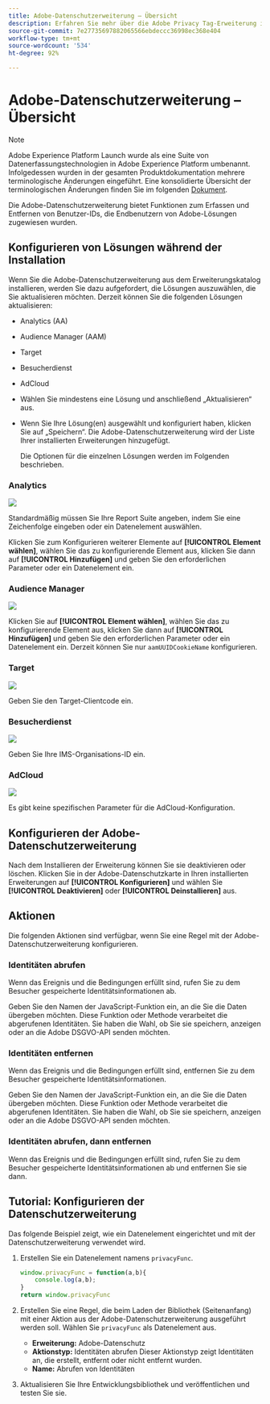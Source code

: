 ```yaml
---
title: Adobe-Datenschutzerweiterung – Übersicht
description: Erfahren Sie mehr über die Adobe Privacy Tag-Erweiterung in Adobe Experience Platform.
source-git-commit: 7e27735697882065566ebdeccc36998ec368e404
workflow-type: tm+mt
source-wordcount: '534'
ht-degree: 92%

---
```


# Adobe-Datenschutzerweiterung – Übersicht

>[!NOTE]
>
>Adobe Experience Platform Launch wurde als eine Suite von Datenerfassungstechnologien in Adobe Experience Platform umbenannt. Infolgedessen wurden in der gesamten Produktdokumentation mehrere terminologische Änderungen eingeführt. Eine konsolidierte Übersicht der terminologischen Änderungen finden Sie im folgenden [Dokument](../../../term-updates.md).

Die Adobe-Datenschutzerweiterung bietet Funktionen zum Erfassen und Entfernen von Benutzer-IDs, die Endbenutzern von Adobe-Lösungen zugewiesen wurden.

## Konfigurieren von Lösungen während der Installation

Wenn Sie die Adobe-Datenschutzerweiterung aus dem Erweiterungskatalog installieren, werden Sie dazu aufgefordert, die Lösungen auszuwählen, die Sie aktualisieren möchten. Derzeit können Sie die folgenden Lösungen aktualisieren:

* Analytics (AA)
* Audience Manager (AAM)
* Target
* Besucherdienst
* AdCloud
* Wählen Sie mindestens eine Lösung und anschließend „Aktualisieren“ aus.
* Wenn Sie Ihre Lösung(en) ausgewählt und konfiguriert haben, klicken Sie auf „Speichern“. Die Adobe-Datenschutzerweiterung wird der Liste Ihrer installierten Erweiterungen hinzugefügt.

   Die Optionen für die einzelnen Lösungen werden im Folgenden beschrieben.

### Analytics

![](../../../images/ext-privacy-aa.jpg)

Standardmäßig müssen Sie Ihre Report Suite angeben, indem Sie eine Zeichenfolge eingeben oder ein Datenelement auswählen.

Klicken Sie zum Konfigurieren weiterer Elemente auf **[!UICONTROL Element wählen]**, wählen Sie das zu konfigurierende Element aus, klicken Sie dann auf **[!UICONTROL Hinzufügen]** und geben Sie den erforderlichen Parameter oder ein Datenelement ein.

### Audience Manager

![](../../../images/ext-privacy-aam.jpg)

Klicken Sie auf **[!UICONTROL Element wählen]**, wählen Sie das zu konfigurierende Element aus, klicken Sie dann auf **[!UICONTROL Hinzufügen]** und geben Sie den erforderlichen Parameter oder ein Datenelement ein. Derzeit können Sie nur `aamUUIDCookieName` konfigurieren.

### Target

![](../../../images/ext-privacy-target.jpg)

Geben Sie den Target-Clientcode ein.

### Besucherdienst

![](../../../images/ext-privacy-visitor.jpg)

Geben Sie Ihre IMS-Organisations-ID ein.

### AdCloud

![](../../../images/ext-privacy-adcloud.jpg)

Es gibt keine spezifischen Parameter für die AdCloud-Konfiguration.

## Konfigurieren der Adobe-Datenschutzerweiterung

Nach dem Installieren der Erweiterung können Sie sie deaktivieren oder löschen. Klicken Sie in der Adobe-Datenschutzkarte in Ihren installierten Erweiterungen auf **[!UICONTROL Konfigurieren]** und wählen Sie **[!UICONTROL Deaktivieren]** oder **[!UICONTROL Deinstallieren]** aus.

## Aktionen

Die folgenden Aktionen sind verfügbar, wenn Sie eine Regel mit der Adobe-Datenschutzerweiterung konfigurieren.

### Identitäten abrufen

Wenn das Ereignis und die Bedingungen erfüllt sind, rufen Sie zu dem Besucher gespeicherte Identitätsinformationen ab.

Geben Sie den Namen der JavaScript-Funktion ein, an die Sie die Daten übergeben möchten. Diese Funktion oder Methode verarbeitet die abgerufenen Identitäten. Sie haben die Wahl, ob Sie sie speichern, anzeigen oder an die Adobe DSGVO-API senden möchten.

### Identitäten entfernen

Wenn das Ereignis und die Bedingungen erfüllt sind, entfernen Sie zu dem Besucher gespeicherte Identitätsinformationen.

Geben Sie den Namen der JavaScript-Funktion ein, an die Sie die Daten übergeben möchten. Diese Funktion oder Methode verarbeitet die abgerufenen Identitäten. Sie haben die Wahl, ob Sie sie speichern, anzeigen oder an die Adobe DSGVO-API senden möchten.

### Identitäten abrufen, dann entfernen

Wenn das Ereignis und die Bedingungen erfüllt sind, rufen Sie zu dem Besucher gespeicherte Identitätsinformationen ab und entfernen Sie sie dann.

## Tutorial: Konfigurieren der Datenschutzerweiterung

Das folgende Beispiel zeigt, wie ein Datenelement eingerichtet und mit der Datenschutzerweiterung verwendet wird.

1. Erstellen Sie ein Datenelement namens `privacyFunc`.

   ```JavaScript
   window.privacyFunc = function(a,b){
       console.log(a,b);
   }
   return window.privacyFunc
   ```

1. Erstellen Sie eine Regel, die beim Laden der Bibliothek (Seitenanfang) mit einer Aktion aus der Adobe-Datenschutzerweiterung ausgeführt werden soll. Wählen Sie `privacyFunc` als Datenelement aus.

   * **Erweiterung:** Adobe-Datenschutz
   * **Aktionstyp:** Identitäten abrufen
Dieser Aktionstyp zeigt Identitäten an, die erstellt, entfernt oder nicht entfernt wurden.
   * **Name:** Abrufen von Identitäten

1. Aktualisieren Sie Ihre Entwicklungsbibliothek und veröffentlichen und testen Sie sie.
